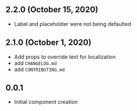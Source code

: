 ## 2.2.0 (October 15, 2020)
- Label and placeholder were not being defaulted

## 2.1.0 (October 1, 2020)

- Add props to override text for localization
- add `CHANGELOG.md`
- add `CONTRIBUTING.md`

## 0.0.1

- Initial component creation
